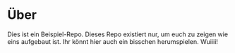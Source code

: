 # Über

Dies ist ein Beispiel-Repo. Dieses Repo existiert nur, um euch zu zeigen wie eins aufgebaut ist. Ihr könnt hier auch ein bisschen herumspielen.
Wuiiii!